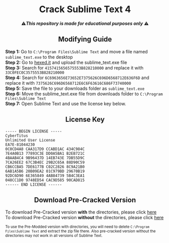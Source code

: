 

<div align="center">

# Crack Sublime Text 4
⚠️***This repository is made for educational purposes only*** ⚠️
## Modifying Guide

</div>

**Step 1:** Go to `C:\Program Files\Sublime Text` and move a file named `sublime_text.exe` to the desktop <br>
**Step 2:** Go to [hexed.it](https://hexed.it) and upload the sublime_text.exe file <br>
**Step 3:** Search for `4157415656575553B828210000` and replace it with `33C0FEC0C3575553B828210000` <br>
**Step 4:** Search for `6C6963656E73652E7375626C696D6568712E636F6D` and replace it with `7375626C696D6568712E6C6F63616C686F73740000` <br>
**Step 5:** Save the file to your downloads folder as `sublime_text.exe` <br>
**Step 6:** Move the sublime_text.exe file from downloads folder to `C:\Program Files\Sublime Text` <br>
**Step 7:** Open Sublime Text and use the license key below. <br>


<div align="center">

## License Key

</div>


```
----- BEGIN LICENSE -----
CyberTitus
Unlimited User License
EA7E-81044230
0C0CD4A8 CAA317D9 CCABD1AC 434C984C
7E4A0B13 77893C3E DD0A5BA1 B2EB721C
4BAAB4C4 9B96437D 14EB743E 7DB55D9C
7CA26EE2 67C3B4EC 29B2C65A 88D90C59
CB6CCBA5 7DE6177B C02C2826 8C9A21B0
6AB1A5B6 20B09EA2 01C979BD 29670B19
92DC6D90 6E365849 4AB84739 5B4C3EA1
048CC1D0 9748ED54 CAC9D585 90CAD815
------ END LICENSE ------
```

<div align="center">

## Download Pre-Cracked Version

</div>

To download Pre-Cracked version **with** the directories, please click [here](https://github.com/CyberTitus/Crack-Sublime/raw/main/sublm.zip) <br>
To download Pre-Cracked version **without** the directories, please click [here](https://github.com/CyberTitus/Crack-Sublime/raw/main/sublime_text.exe)

<sub>To use the Pre-Modded version with directories, you will need to delete `C:\Program Files\Sublime Text` and extract the zip file there. Also pre-cracked version without the directories may not work in all versions of Sublime Text.</sub>
